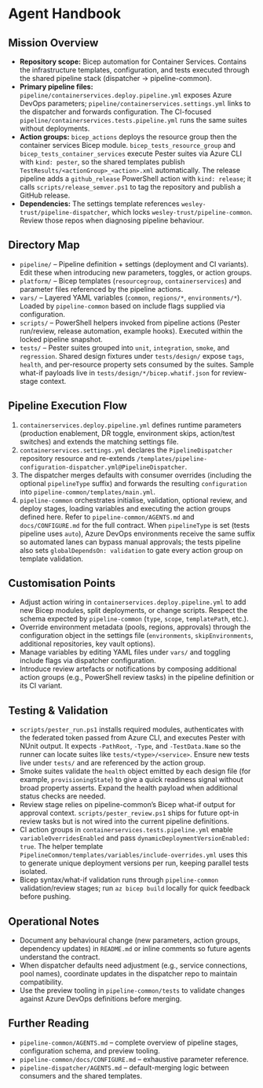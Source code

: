 # Agent Handbook

## Mission Overview
- **Repository scope:** Bicep automation for Container Services. Contains the infrastructure templates, configuration, and tests executed through the shared pipeline stack (dispatcher -> pipeline-common).
- **Primary pipeline files:** `pipeline/containerservices.deploy.pipeline.yml` exposes Azure DevOps parameters; `pipeline/containerservices.settings.yml` links to the dispatcher and forwards configuration. The CI-focused `pipeline/containerservices.tests.pipeline.yml` runs the same suites without deployments.
- **Action groups:** `bicep_actions` deploys the resource group then the container services Bicep module. `bicep_tests_resource_group` and `bicep_tests_container_services` execute Pester suites via Azure CLI with `kind: pester`, so the shared templates publish `TestResults/<actionGroup>_<action>.xml` automatically. The release pipeline adds a `github_release` PowerShell action with `kind: release`; it calls `scripts/release_semver.ps1` to tag the repository and publish a GitHub release.
- **Dependencies:** The settings template references `wesley-trust/pipeline-dispatcher`, which locks `wesley-trust/pipeline-common`. Review those repos when diagnosing pipeline behaviour.

## Directory Map
- `pipeline/` – Pipeline definition + settings (deployment and CI variants). Edit these when introducing new parameters, toggles, or action groups.
- `platform/` – Bicep templates (`resourcegroup`, `containerservices`) and parameter files referenced by the pipeline actions.
- `vars/` – Layered YAML variables (`common`, `regions/*`, `environments/*`). Loaded by `pipeline-common` based on include flags supplied via configuration.
- `scripts/` – PowerShell helpers invoked from pipeline actions (Pester run/review, release automation, example hooks). Executed within the locked pipeline snapshot.
- `tests/` – Pester suites grouped into `unit`, `integration`, `smoke`, and `regression`. Shared design fixtures under `tests/design/` expose `tags`, `health`, and per-resource property sets consumed by the suites. Sample what-if payloads live in `tests/design/*/bicep.whatif.json` for review-stage context.

## Pipeline Execution Flow
1. `containerservices.deploy.pipeline.yml` defines runtime parameters (production enablement, DR toggle, environment skips, action/test switches) and extends the matching settings file.
2. `containerservices.settings.yml` declares the `PipelineDispatcher` repository resource and re-extends `/templates/pipeline-configuration-dispatcher.yml@PipelineDispatcher`.
3. The dispatcher merges defaults with consumer overrides (including the optional `pipelineType` suffix) and forwards the resulting `configuration` into `pipeline-common/templates/main.yml`.
4. `pipeline-common` orchestrates initialise, validation, optional review, and deploy stages, loading variables and executing the action groups defined here. Refer to `pipeline-common/AGENTS.md` and `docs/CONFIGURE.md` for the full contract. When `pipelineType` is set (tests pipeline uses `auto`), Azure DevOps environments receive the same suffix so automated lanes can bypass manual approvals; the tests pipeline also sets `globalDependsOn: validation` to gate every action group on template validation.

## Customisation Points
- Adjust action wiring in `containerservices.deploy.pipeline.yml` to add new Bicep modules, split deployments, or change scripts. Respect the schema expected by `pipeline-common` (`type`, `scope`, `templatePath`, etc.).
- Override environment metadata (pools, regions, approvals) through the configuration object in the settings file (`environments`, `skipEnvironments`, additional repositories, key vault options).
- Manage variables by editing YAML files under `vars/` and toggling include flags via dispatcher configuration.
- Introduce review artefacts or notifications by composing additional action groups (e.g., PowerShell review tasks) in the pipeline definition or its CI variant.

## Testing & Validation
- `scripts/pester_run.ps1` installs required modules, authenticates with the federated token passed from Azure CLI, and executes Pester with NUnit output. It expects `-PathRoot`, `-Type`, and `-TestData.Name` so the runner can locate suites like `tests/<type>/<service>`. Ensure new tests live under `tests/` and are referenced by the action group.
- Smoke suites validate the `health` object emitted by each design file (for example, `provisioningState`) to give a quick readiness signal without broad property asserts. Expand the health payload when additional status checks are needed.
- Review stage relies on pipeline-common’s Bicep what-if output for approval context. `scripts/pester_review.ps1` ships for future opt-in review tasks but is not wired into the current pipeline definitions.
- CI action groups in `containerservices.tests.pipeline.yml` enable `variableOverridesEnabled` and pass `dynamicDeploymentVersionEnabled: true`. The helper template `PipelineCommon/templates/variables/include-overrides.yml` uses this to generate unique deployment versions per run, keeping parallel tests isolated.
- Bicep syntax/what-if validation runs through `pipeline-common` validation/review stages; run `az bicep build` locally for quick feedback before pushing.

## Operational Notes
- Document any behavioural change (new parameters, action groups, dependency updates) in `README.md` or inline comments so future agents understand the contract.
- When dispatcher defaults need adjustment (e.g., service connections, pool names), coordinate updates in the dispatcher repo to maintain compatibility.
- Use the preview tooling in `pipeline-common/tests` to validate changes against Azure DevOps definitions before merging.

## Further Reading
- `pipeline-common/AGENTS.md` – complete overview of pipeline stages, configuration schema, and preview tooling.
- `pipeline-common/docs/CONFIGURE.md` – exhaustive parameter reference.
- `pipeline-dispatcher/AGENTS.md` – default-merging logic between consumers and the shared templates.
